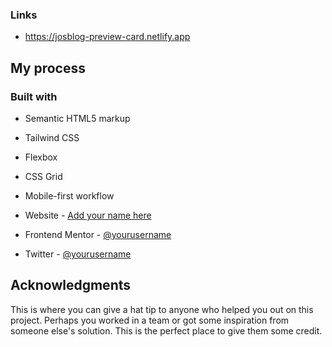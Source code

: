 ### Links


- https://josblog-preview-card.netlify.app

## My process

### Built with

- Semantic HTML5 markup
- Tailwind CSS
- Flexbox
- CSS Grid
- Mobile-first workflow






- Website - [Add your name here](https://www.your-site.com)
- Frontend Mentor - [@yourusername](https://www.frontendmentor.io/profile/yourusername)
- Twitter - [@yourusername](https://www.twitter.com/yourusername)


## Acknowledgments

This is where you can give a hat tip to anyone who helped you out on this project. Perhaps you worked in a team or got some inspiration from someone else's solution. This is the perfect place to give them some credit.

